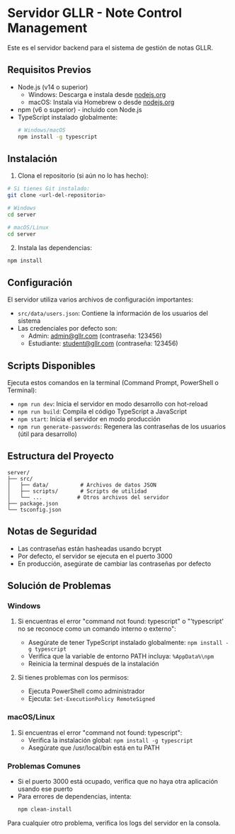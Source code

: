 # Servidor GLLR - Note Control Management

Este es el servidor backend para el sistema de gestión de notas GLLR.

## Requisitos Previos

- Node.js (v14 o superior)
  - Windows: Descarga e instala desde [nodejs.org](https://nodejs.org/)
  - macOS: Instala via Homebrew o desde [nodejs.org](https://nodejs.org/)
- npm (v6 o superior) - incluido con Node.js
- TypeScript instalado globalmente:
  ```bash
  # Windows/macOS
  npm install -g typescript
  ```

## Instalación

1. Clona el repositorio (si aún no lo has hecho):
```bash
# Si tienes Git instalado:
git clone <url-del-repositorio>

# Windows
cd server

# macOS/Linux
cd server
```

2. Instala las dependencias:
```bash
npm install
```

## Configuración

El servidor utiliza varios archivos de configuración importantes:

- `src/data/users.json`: Contiene la información de los usuarios del sistema
- Las credenciales por defecto son:
  - Admin: admin@gllr.com (contraseña: 123456)
  - Estudiante: student@gllr.com (contraseña: 123456)

## Scripts Disponibles

Ejecuta estos comandos en la terminal (Command Prompt, PowerShell o Terminal):

- `npm run dev`: Inicia el servidor en modo desarrollo con hot-reload
- `npm run build`: Compila el código TypeScript a JavaScript
- `npm start`: Inicia el servidor en modo producción
- `npm run generate-passwords`: Regenera las contraseñas de los usuarios (útil para desarrollo)

## Estructura del Proyecto

```
server/
├── src/
│   ├── data/          # Archivos de datos JSON
│   ├── scripts/       # Scripts de utilidad
│   └── ...           # Otros archivos del servidor
├── package.json
└── tsconfig.json
```

## Notas de Seguridad

- Las contraseñas están hasheadas usando bcrypt
- Por defecto, el servidor se ejecuta en el puerto 3000
- En producción, asegúrate de cambiar las contraseñas por defecto

## Solución de Problemas

### Windows
1. Si encuentras el error "command not found: typescript" o "'typescript' no se reconoce como un comando interno o externo":
   - Asegúrate de tener TypeScript instalado globalmente: `npm install -g typescript`
   - Verifica que la variable de entorno PATH incluya: `%AppData%\npm`
   - Reinicia la terminal después de la instalación

2. Si tienes problemas con los permisos:
   - Ejecuta PowerShell como administrador
   - Ejecuta: `Set-ExecutionPolicy RemoteSigned`

### macOS/Linux
1. Si encuentras el error "command not found: typescript":
   - Verifica la instalación global: `npm install -g typescript`
   - Asegúrate que /usr/local/bin está en tu PATH

### Problemas Comunes
- Si el puerto 3000 está ocupado, verifica que no haya otra aplicación usando ese puerto
- Para errores de dependencias, intenta:
  ```bash
  npm clean-install
  ```

Para cualquier otro problema, verifica los logs del servidor en la consola. 